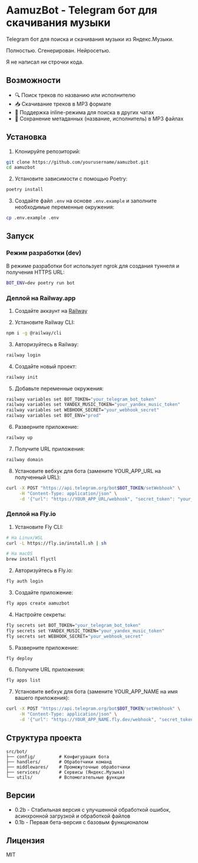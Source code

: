 # AamuzBot - Telegram бот для скачивания музыки

Telegram бот для поиска и скачивания музыки из Яндекс.Музыки.

Полностью.
Сгенерирован.
Нейросетью.

Я не написал ни строчки кода.

## Возможности

- 🔍 Поиск треков по названию или исполнителю
- 📥 Скачивание треков в MP3 формате
- 📱 Поддержка inline-режима для поиска в других чатах
- 🎵 Сохранение метаданных (название, исполнитель) в MP3 файлах

## Установка

1. Клонируйте репозиторий:
```bash
git clone https://github.com/yourusername/aamuzbot.git
cd aamuzbot
```

2. Установите зависимости с помощью Poetry:
```bash
poetry install
```

3. Создайте файл `.env` на основе `.env.example` и заполните необходимые переменные окружения:
```bash
cp .env.example .env
```

## Запуск

### Режим разработки (dev)

В режиме разработки бот использует ngrok для создания туннеля и получения HTTPS URL:

```bash
BOT_ENV=dev poetry run bot
```

### Деплой на Railway.app

1. Создайте аккаунт на [Railway](https://railway.app)

2. Установите Railway CLI:
```bash
npm i -g @railway/cli
```

3. Авторизуйтесь в Railway:
```bash
railway login
```

4. Создайте новый проект:
```bash
railway init
```

5. Добавьте переменные окружения:
```bash
railway variables set BOT_TOKEN="your_telegram_bot_token"
railway variables set YANDEX_MUSIC_TOKEN="your_yandex_music_token"
railway variables set WEBHOOK_SECRET="your_webhook_secret"
railway variables set BOT_ENV="prod"
```

6. Разверните приложение:
```bash
railway up
```

7. Получите URL приложения:
```bash
railway domain
```

8. Установите вебхук для бота (замените YOUR_APP_URL на полученный URL):
```bash
curl -X POST "https://api.telegram.org/bot$BOT_TOKEN/setWebhook" \
     -H "Content-Type: application/json" \
     -d '{"url": "https://YOUR_APP_URL/webhook", "secret_token": "your_webhook_secret"}'
```

### Деплой на Fly.io

1. Установите Fly CLI:
```bash
# На Linux/WSL
curl -L https://fly.io/install.sh | sh

# На macOS
brew install flyctl
```

2. Авторизуйтесь в Fly.io:
```bash
fly auth login
```

3. Создайте приложение:
```bash
fly apps create aamuzbot
```

4. Настройте секреты:
```bash
fly secrets set BOT_TOKEN="your_telegram_bot_token"
fly secrets set YANDEX_MUSIC_TOKEN="your_yandex_music_token"
fly secrets set WEBHOOK_SECRET="your_webhook_secret"
```

5. Разверните приложение:
```bash
fly deploy
```

6. Получите URL приложения:
```bash
fly apps list
```

7. Установите вебхук для бота (замените YOUR_APP_NAME на имя вашего приложения):
```bash
curl -X POST "https://api.telegram.org/bot$BOT_TOKEN/setWebhook" \
     -H "Content-Type: application/json" \
     -d '{"url": "https://YOUR_APP_NAME.fly.dev/webhook", "secret_token": "your_webhook_secret"}'
```

## Структура проекта

```
src/bot/
├── config/         # Конфигурация бота
├── handlers/       # Обработчики команд
├── middlewares/    # Промежуточные обработчики
├── services/       # Сервисы (Яндекс.Музыка)
└── utils/          # Вспомогательные функции
```

## Версии

- 0.2b - Стабильная версия с улучшенной обработкой ошибок, асинхронной загрузкой и обработкой файлов
- 0.1b - Первая бета-версия с базовым функционалом

## Лицензия

MIT 